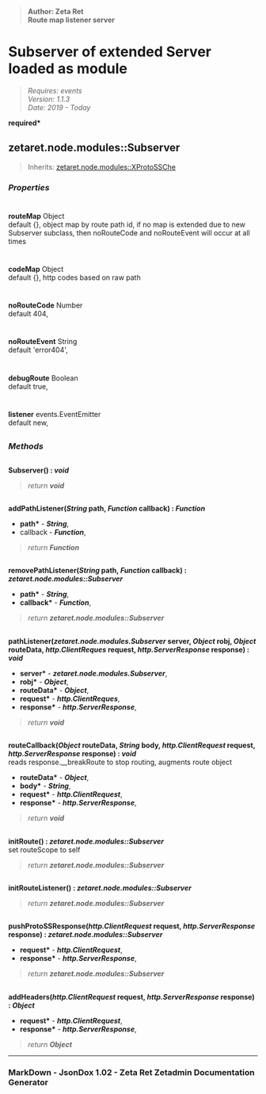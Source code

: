 > __Author: Zeta Ret__  
> __Route map listener server__  
# Subserver of extended Server loaded as module  
> *Requires: events*  
> *Version: 1.1.3*  
> *Date: 2019 - Today*  

__required*__

## zetaret.node.modules::Subserver  
> Inherits: [zetaret.node.modules::XProtoSSChe](XProtoSSChe.md)  

### *Properties*  

#  
__routeMap__ Object  
default {}, object map by route path id, if no map is extended due to new Subserver subclass, then noRouteCode and noRouteEvent will occur at all times  

#  
__codeMap__ Object  
default {}, http codes based on raw path  

#  
__noRouteCode__ Number  
default 404,   

#  
__noRouteEvent__ String  
default 'error404',   

#  
__debugRoute__ Boolean  
default true,   

#  
__listener__ events.EventEmitter  
default new,   


##  
### *Methods*  

##  
__Subserver() : *void*__  
  
> *return __void__*  

##  
__addPathListener(*String* path, *Function* callback) : *Function*__  
  
- __path*__ - __*String*__,   
- callback - __*Function*__,   
> *return __Function__*  

##  
__removePathListener(*String* path, *Function* callback) : *zetaret.node.modules::Subserver*__  
  
- __path*__ - __*String*__,   
- __callback*__ - __*Function*__,   
> *return __zetaret.node.modules::Subserver__*  

##  
__pathListener(*zetaret.node.modules.Subserver* server, *Object* robj, *Object* routeData, *http.ClientReques* request, *http.ServerResponse* response) : *void*__  
  
- __server*__ - __*zetaret.node.modules.Subserver*__,   
- __robj*__ - __*Object*__,   
- __routeData*__ - __*Object*__,   
- __request*__ - __*http.ClientReques*__,   
- __response*__ - __*http.ServerResponse*__,   
> *return __void__*  

##  
__routeCallback(*Object* routeData, *String* body, *http.ClientRequest* request, *http.ServerResponse* response) : *void*__  
reads response.__breakRoute to stop routing, augments route object  
- __routeData*__ - __*Object*__,   
- __body*__ - __*String*__,   
- __request*__ - __*http.ClientRequest*__,   
- __response*__ - __*http.ServerResponse*__,   
> *return __void__*  

##  
__initRoute() : *zetaret.node.modules::Subserver*__  
set routeScope to self  
> *return __zetaret.node.modules::Subserver__*  

##  
__initRouteListener() : *zetaret.node.modules::Subserver*__  
  
> *return __zetaret.node.modules::Subserver__*  

##  
__pushProtoSSResponse(*http.ClientRequest* request, *http.ServerResponse* response) : *zetaret.node.modules::Subserver*__  
  
- __request*__ - __*http.ClientRequest*__,   
- __response*__ - __*http.ServerResponse*__,   
> *return __zetaret.node.modules::Subserver__*  

##  
__addHeaders(*http.ClientRequest* request, *http.ServerResponse* response) : *Object*__  
  
- __request*__ - __*http.ClientRequest*__,   
- __response*__ - __*http.ServerResponse*__,   
> *return __Object__*  

---  
### MarkDown - JsonDox 1.02 - Zeta Ret Zetadmin Documentation Generator